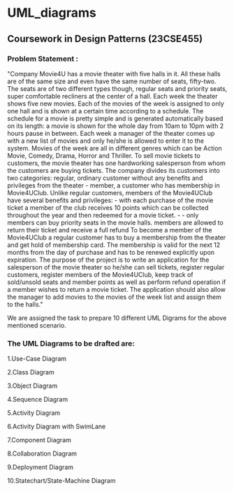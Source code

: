 # UML_diagrams


## Coursework in Design Patterns (23CSE455)

### Problem Statement : 

"Company Movie4U has a movie theater with five halls in it. All these halls are of the same size
and even have the same number of seats, fifty-two. The seats are of two different types though,
regular seats and priority seats, super comfortable recliners at the center of a hall. Each week
the theater shows five new movies. Each of the movies of the week is assigned to only one hall
and is shown at a certain time according to a schedule. The schedule for a movie is pretty
simple and is generated automatically based on its length: a movie is shown for the whole day
from 10am to 10pm with 2 hours pause in between. Each week a manager of the theater comes
up with a new list of movies and only he/she is allowed to enter it to the system. Movies of the
week are all in different genres which can be Action Movie, Comedy, Drama, Horror and Thriller.
To sell movie tickets to customers, the movie theater has one hardworking salesperson from
whom the customers are buying tickets. The company divides its customers into two categories:
 regular, ordinary customer without any benefits and privileges from the theater - member, a
customer who has membership in Movie4UClub. Unlike regular customers, members of the
Movie4UClub have several benefits and privileges: - with each purchase of the movie ticket a
member of the club receives 10 points which can be collected throughout the year and then
redeemed for a movie ticket. - - only members can buy priority seats in the movie halls.
members are allowed to return their ticket and receive a full refund To become a member of the
Movie4UClub a regular customer has to buy a membership from the theater and get hold of
membership card. The membership is valid for the next 12 months from the day of purchase
and has to be renewed explicitly upon expiration. The purpose of the project is to write an
application for the salesperson of the movie theater so he/she can sell tickets, register regular
customers, register members of the Movie4UClub, keep track of sold/unsold seats and member
points as well as perform refund operation if a member wishes to return a movie ticket. The
application should also allow the manager to add movies to the movies of the week list and
assign them to the halls."




We are assigned the task to prepare 10 different UML Digrams for the above mentioned scenario.

### The UML Diagrams to be drafted are:

1.Use-Case Diagram

2.Class Diagram

3.Object Diagram

4.Sequence Diagram

5.Activity Diagram

6.Activity Diagram with SwimLane

7.Component Diagram

8.Collaboration Diagram

9.Deployment Diagram

10.Statechart/State-Machine Diagram
